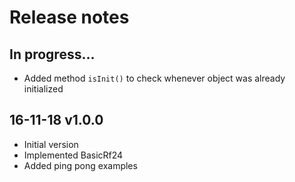 # Release notes

## In progress...
 
* Added method ```isInit()``` to check whenever object was already initialized

## 16-11-18 v1.0.0

* Initial version
* Implemented BasicRf24 
* Added ping pong examples